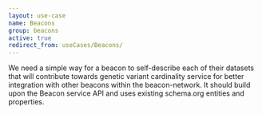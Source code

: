 ```yaml
---
layout: use-case
name: Beacons
group: beacons
active: true
redirect_from: useCases/Beacons/
---
```


We need a simple way for a beacon to self-describe each of their datasets that will contribute towards
genetic variant cardinality service for better integration with other beacons within the beacon-network.
It should build upon the Beacon service API and uses existing schema.org entities and properties.
